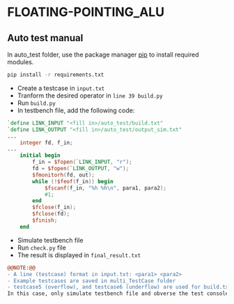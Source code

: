 
# FLOATING-POINTING_ALU

## Auto test manual
In auto_test folder, use the package manager [pip](https://pip.pypa.io/en/stable/) to install required modules.
```bash
pip install -r requirements.txt
```

- Create a testcase in `input.txt`
- Tranform the desired operator in `line 39 build.py`
- Run `build.py`
- In testbench file, add the following code:
```verilog
`define LINK_INPUT "<fill in>/auto_test/build.txt"
`define LINK_OUTPUT "<fill in>/auto_test/output_sim.txt"
...
    integer fd, f_in;
...
    initial begin
        f_in = $fopen(`LINK_INPUT, "r");
        fd = $fopen(`LINK_OUTPUT, "w");
        $fmonitorh(fd, out);
        while (!$feof(f_in)) begin
            $fscanf(f_in, "%h %h\n", para1, para2);
            #1;
        end
        $fclose(f_in);
        $fclose(fd);
        $finish;
    end
```
- Simulate testbench file
- Run `check.py` file
- The result is displayed in `final_result.txt`
```diff
@@NOTE:@@
- A line (testcase) format in input.txt: <para1> <para2>
- Example testcases are saved in multi_TestCase folder
- testcase5 (overflow), and testcase6 (underflow) are used for build.txt, not input.txt.
In this case, only simulate testbench file and obverse the test console
```
